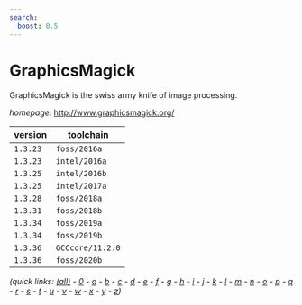 ```yaml
---
search:
  boost: 0.5
---
```

# GraphicsMagick

GraphicsMagick is the swiss army knife of image processing.

*homepage*: <http://www.graphicsmagick.org/>

version | toolchain
--------|----------
``1.3.23`` | ``foss/2016a``
``1.3.23`` | ``intel/2016a``
``1.3.25`` | ``intel/2016b``
``1.3.25`` | ``intel/2017a``
``1.3.28`` | ``foss/2018a``
``1.3.31`` | ``foss/2018b``
``1.3.34`` | ``foss/2019a``
``1.3.34`` | ``foss/2019b``
``1.3.36`` | ``GCCcore/11.2.0``
``1.3.36`` | ``foss/2020b``


*(quick links: [(all)](../index.md) - [0](../0/index.md) - [a](../a/index.md) - [b](../b/index.md) - [c](../c/index.md) - [d](../d/index.md) - [e](../e/index.md) - [f](../f/index.md) - [g](../g/index.md) - [h](../h/index.md) - [i](../i/index.md) - [j](../j/index.md) - [k](../k/index.md) - [l](../l/index.md) - [m](../m/index.md) - [n](../n/index.md) - [o](../o/index.md) - [p](../p/index.md) - [q](../q/index.md) - [r](../r/index.md) - [s](../s/index.md) - [t](../t/index.md) - [u](../u/index.md) - [v](../v/index.md) - [w](../w/index.md) - [x](../x/index.md) - [y](../y/index.md) - [z](../z/index.md))*

